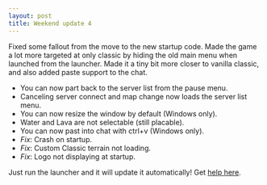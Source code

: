 ```yaml
---
layout: post
title: Weekend update 4
---
```


Fixed some fallout from the move to the new startup code. Made the game a lot
more targeted at only classic by hiding the old main menu when launched from
the launcher. Made it a tiny bit more closer to vanilla classic, and also
added paste support to the chat.

 * You can now part back to the server list from the pause menu.
 * Canceling server connect and map change now loads the server list menu.
 * You can now resize the window by default (Windows only).
 * Water and Lava are not selectable (still placable).
 * You can now past into chat with ctrl+v (Windows only).
 * _Fix_: Crash on startup.
 * _Fix_: Custom Classic terrain not loading.
 * _Fix_: Logo not displaying at startup.

Just run the launcher and it will update it automatically!
Get [help here](/help.html). 
